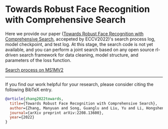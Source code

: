 # Towards Robust Face Recognition with Comprehensive Search

Here we provide our paper ([Towards Robust Face Recognition with Comprehensive Search](https://arxiv.org/abs/2208.13600), accepeted by ECCV2022)'s search process log, model checkpoint, and test log. At this stage, the search code is not yet available, and you can perform a joint search based on any open source rl-driven search framework for data cleaning, model structure, and parameters of the loss function.

[Search process on MS1MV2](search_all.pdf "Search process on MS1MV2")

-------
If you find our work helpful for your research, please consider citing the following BibTeX entry.
```bibtex
@article{zhang2022towards,
  title={Towards Robust Face Recognition with Comprehensive Search},
  author={Zhang, Manyuan and Song, Guanglu and Liu, Yu and Li, Hongsheng},
  journal={arXiv preprint arXiv:2208.13600},
  year={2022}
}
```
